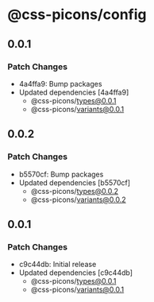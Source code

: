 # @css-picons/config

## 0.0.1

### Patch Changes

- 4a4ffa9: Bump packages
- Updated dependencies [4a4ffa9]
  - @css-picons/types@0.0.1
  - @css-picons/variants@0.0.1

## 0.0.2

### Patch Changes

- b5570cf: Bump packages
- Updated dependencies [b5570cf]
  - @css-picons/types@0.0.2
  - @css-picons/variants@0.0.2

## 0.0.1

### Patch Changes

- c9c44db: Initial release
- Updated dependencies [c9c44db]
  - @css-picons/types@0.0.1
  - @css-picons/variants@0.0.1
